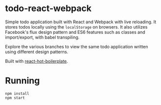 # todo-react-webpack
Simple todo application built with React and Webpack with live reloading. It stores todos locally using the `localStorage` on browsers. It also utilizes Facebook's flux design pattern and ES6 features such as classes and import/export, with babel transpiling.

Explore the various branches to view the same todo application written using different design patterns.

Built with [react-hot-boilerplate](https://github.com/gaearon/react-hot-boilerplate).

# Running
```
npm install
npm start
```
